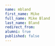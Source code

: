 ```yaml
---
name: mbland
first_name: Mike
full_name: Mike Bland
last_name: Bland
redirect_from: 
alumni: true
published: false
---
```


